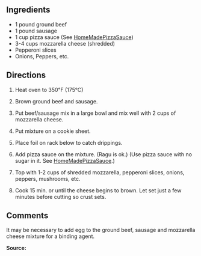 <div id="wikitext">

<span id="ingredients"></span>

Ingredients
-----------

-   1 pound ground beef
-   1 pound sausage
-   1 cup pizza sauce (See <span
    class="wikiword">[HomeMadePizzaSauce](http://wiki.tamouse.org?n=Recipes.HomeMadePizzaSauce?action=print)</span>)
-   3-4 cups mozzarella cheese (shredded)
-   Pepperoni slices
-   Onions, Peppers, etc.

<span id="directions"></span>

Directions
----------

1.  Heat oven to 350℉ (175℃)
    <div class="vspace">

    </div>

2.  Brown ground beef and sausage.
    <div class="vspace">

    </div>

3.  Put beef/sausage mix in a large bowl and mix well with 2 cups of
    mozzarella cheese.
    <div class="vspace">

    </div>

4.  Put mixture on a cookie sheet.
    <div class="vspace">

    </div>

5.  Place foil on rack below to catch drippings.
    <div class="vspace">

    </div>

6.  Add pizza sauce on the mixture. (Ragu is ok.) (Use pizza sauce with
    no sugar in it. See <span
    class="wikiword">[HomeMadePizzaSauce](http://wiki.tamouse.org?n=Recipes.HomeMadePizzaSauce?action=print)</span>.)
    <div class="vspace">

    </div>

7.  Top with 1-2 cups of shredded mozzarella, pepperoni slices, onions,
    peppers, mushrooms, etc.
    <div class="vspace">

    </div>

8.  Cook 15 min. or until the cheese begins to brown. Let set just a few
    minutes before cutting so crust sets.

<span id="comments"></span>

Comments
--------

It may be necessary to add egg to the ground beef, sausage and
mozzarella cheese mixture for a binding agent.

<span id="source"></span> **Source:**

<div class="vspace">

</div>

</div>
